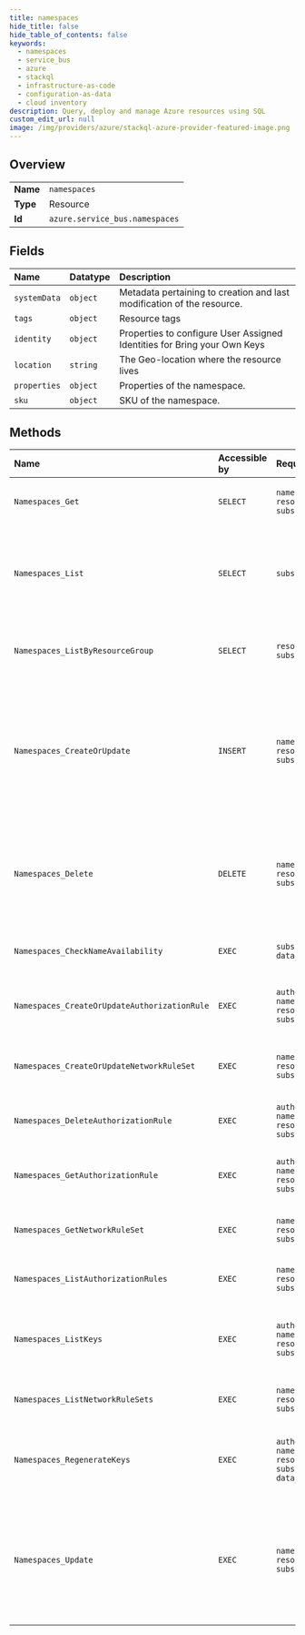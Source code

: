 ```yaml
---
title: namespaces
hide_title: false
hide_table_of_contents: false
keywords:
  - namespaces
  - service_bus
  - azure    
  - stackql
  - infrastructure-as-code
  - configuration-as-data
  - cloud inventory
description: Query, deploy and manage Azure resources using SQL
custom_edit_url: null
image: /img/providers/azure/stackql-azure-provider-featured-image.png
---
```

  
    

## Overview
<table><tbody>
<tr><td><b>Name</b></td><td><code>namespaces</code></td></tr>
<tr><td><b>Type</b></td><td>Resource</td></tr>
<tr><td><b>Id</b></td><td><code>azure.service_bus.namespaces</code></td></tr>
</tbody></table>

## Fields
| Name | Datatype | Description |
|:-----|:---------|:------------|
| `systemData` | `object` | Metadata pertaining to creation and last modification of the resource. |
| `tags` | `object` | Resource tags |
| `identity` | `object` | Properties to configure User Assigned Identities for Bring your Own Keys |
| `location` | `string` | The Geo-location where the resource lives |
| `properties` | `object` | Properties of the namespace. |
| `sku` | `object` | SKU of the namespace. |
## Methods
| Name | Accessible by | Required Params | Description |
|:-----|:--------------|:----------------|:------------|
| `Namespaces_Get` | `SELECT` | `namespaceName, resourceGroupName, subscriptionId` | Gets a description for the specified namespace. |
| `Namespaces_List` | `SELECT` | `subscriptionId` | Gets all the available namespaces within the subscription, irrespective of the resource groups. |
| `Namespaces_ListByResourceGroup` | `SELECT` | `resourceGroupName, subscriptionId` | Gets the available namespaces within a resource group. |
| `Namespaces_CreateOrUpdate` | `INSERT` | `namespaceName, resourceGroupName, subscriptionId` | Creates or updates a service namespace. Once created, this namespace's resource manifest is immutable. This operation is idempotent. |
| `Namespaces_Delete` | `DELETE` | `namespaceName, resourceGroupName, subscriptionId` | Deletes an existing namespace. This operation also removes all associated resources under the namespace. |
| `Namespaces_CheckNameAvailability` | `EXEC` | `subscriptionId, data__name` | Check the give namespace name availability. |
| `Namespaces_CreateOrUpdateAuthorizationRule` | `EXEC` | `authorizationRuleName, namespaceName, resourceGroupName, subscriptionId` | Creates or updates an authorization rule for a namespace. |
| `Namespaces_CreateOrUpdateNetworkRuleSet` | `EXEC` | `namespaceName, resourceGroupName, subscriptionId` | Create or update NetworkRuleSet for a Namespace. |
| `Namespaces_DeleteAuthorizationRule` | `EXEC` | `authorizationRuleName, namespaceName, resourceGroupName, subscriptionId` | Deletes a namespace authorization rule. |
| `Namespaces_GetAuthorizationRule` | `EXEC` | `authorizationRuleName, namespaceName, resourceGroupName, subscriptionId` | Gets an authorization rule for a namespace by rule name. |
| `Namespaces_GetNetworkRuleSet` | `EXEC` | `namespaceName, resourceGroupName, subscriptionId` | Gets NetworkRuleSet for a Namespace. |
| `Namespaces_ListAuthorizationRules` | `EXEC` | `namespaceName, resourceGroupName, subscriptionId` | Gets the authorization rules for a namespace. |
| `Namespaces_ListKeys` | `EXEC` | `authorizationRuleName, namespaceName, resourceGroupName, subscriptionId` | Gets the primary and secondary connection strings for the namespace. |
| `Namespaces_ListNetworkRuleSets` | `EXEC` | `namespaceName, resourceGroupName, subscriptionId` | Gets list of NetworkRuleSet for a Namespace. |
| `Namespaces_RegenerateKeys` | `EXEC` | `authorizationRuleName, namespaceName, resourceGroupName, subscriptionId, data__keyType` | Regenerates the primary or secondary connection strings for the namespace. |
| `Namespaces_Update` | `EXEC` | `namespaceName, resourceGroupName, subscriptionId` | Updates a service namespace. Once created, this namespace's resource manifest is immutable. This operation is idempotent. |
